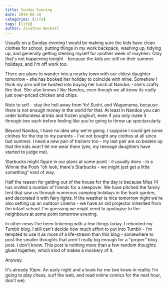 ```yaml
---
title: Sunday Evening
date: 2019-08-18
categories: [life]
tags: [life]
author: Jonathan Beckett
---
```


Usually on a Sunday evening I would be making sure the kids have clean clothes for school, putting things in my work backpack, washing up, tidying up, and generally getting steeling myself for another week of mayhem. Only that's not happening tonight - because the kids are still on their summer holidays, and I'm off work too.

There are plans to wander into a nearby town with our eldest daughter tomorrow - she has booked her holiday to coincide with mine. Somehow I think my arm will be twisted into buying her lunch at Nandos - she's crafty like that. She also knows I like Nandos, even though we all know its really just over-priced chicken and chips.

Note to self - stay the hell away from Yo! Sushi, and Wagamama, because there is not enough money in the world for that. At least in Nandos you can order bottomless drinks and frozen yoghurt, even if you only make it through two each before feeling like you're going to throw up spectacularly.

Beyond Nandos, I have no idea why we're going. I suppose I could get some clothes for the trip to my parents - I've not bought any clothes at all since last summer. I need a new pair of trainers too - my last pair are so beaten up that the kids won't let me wear them (yes, my teenage daughters have started to judge me).

Starbucks might figure in our plans at some point - it usually does - in a Winnie the Pooh "oh look, there's Starbucks - we might just get a little something" kind of way.

Half the reason for getting out of the house for the day is because Miss 14 has invited a number of friends for a sleepover. We have pitched the family tent that saw us through numerous camping holidays in the back garden, and decorated it with fairy lights. If the weather is nice tomorrow night we're also setting up an outdoor cinema - we have an old projector inherited from the infant school. I'm guessing we might need to apologise to the neighbours at some point tomorrow evening.

In other news I've been tinkering with a few things today. I rebooted my Tumblr blog. I still can't decide how much effort to put into Tumblr - I'm tempted to use it as more of a life-stream than this blog - somewhere to post the smaller thoughts that aren't really big enough for a "proper" blog post. I don't know. This post is nothing more than a few random thoughts glued together, which kind of makes a mockery of it.

Anyway.

It's already 10pm. An early night and a book for me (we know in reality I'm going to play chess, surf the web, and read online comics for the next hour, don't we).